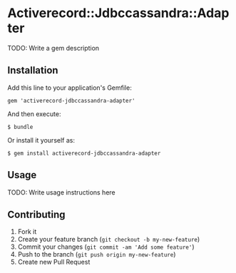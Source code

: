 # Activerecord::Jdbccassandra::Adapter

TODO: Write a gem description

## Installation

Add this line to your application's Gemfile:

    gem 'activerecord-jdbccassandra-adapter'

And then execute:

    $ bundle

Or install it yourself as:

    $ gem install activerecord-jdbccassandra-adapter

## Usage

TODO: Write usage instructions here

## Contributing

1. Fork it
2. Create your feature branch (`git checkout -b my-new-feature`)
3. Commit your changes (`git commit -am 'Add some feature'`)
4. Push to the branch (`git push origin my-new-feature`)
5. Create new Pull Request
